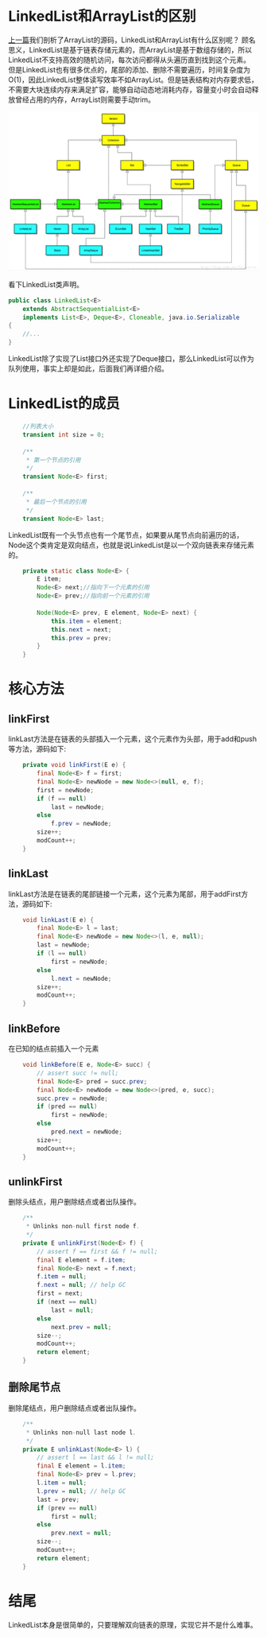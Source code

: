 # LinkedList和ArrayList的区别

[上一篇](./ArrayList.md)我们剖析了ArrayList的源码，LinkedList和ArrayList有什么区别呢？
顾名思义，LinkedList是基于链表存储元素的，而ArrayList是基于数组存储的，所以LinkedList不支持高效的随机访问，每次访问都得从头遍历直到找到这个元素。
但是LinkedList也有很多优点的，尾部的添加、删除不需要遍历，时间复杂度为O(1)，因此LinkedList整体读写效率不如ArrayList。但是链表结构对内存要求低，不需要大块连续内存来满足扩容，能够自动动态地消耗内存，容量变小时会自动释放曾经占用的内存，ArrayList则需要手动trim。

![LinkedList](../assets/images/collection.png)

看下LinkedList类声明。
```java
public class LinkedList<E>
    extends AbstractSequentialList<E>
    implements List<E>, Deque<E>, Cloneable, java.io.Serializable
{
    //...
}
```

LinkedList除了实现了List接口外还实现了Deque接口，那么LinkedList可以作为队列使用，事实上却是如此，后面我们再详细介绍。

# LinkedList的成员
```java
    //列表大小
    transient int size = 0;

    /**
     * 第一个节点的引用
     */
    transient Node<E> first;

    /**
     * 最后一个节点的引用
     */
    transient Node<E> last;

```

LinkedList既有一个头节点也有一个尾节点，如果要从尾节点向前遍历的话，Node这个类肯定是双向结点，也就是说LinkedList是以一个双向链表来存储元素的。

```java
    private static class Node<E> {
        E item;
        Node<E> next;//指向下一个元素的引用
        Node<E> prev;//指向前一个元素的引用

        Node(Node<E> prev, E element, Node<E> next) {
            this.item = element;
            this.next = next;
            this.prev = prev;
        }
    }
```

# 核心方法

## linkFirst

linkLast方法是在链表的头部插入一个元素，这个元素作为头部，用于add和push等方法，源码如下:
```java
    private void linkFirst(E e) {
        final Node<E> f = first;
        final Node<E> newNode = new Node<>(null, e, f);
        first = newNode;
        if (f == null)
            last = newNode;
        else
            f.prev = newNode;
        size++;
        modCount++;
    }
```

## linkLast
linkLast方法是在链表的尾部链接一个元素，这个元素为尾部，用于addFirst方法，源码如下:
```java
    void linkLast(E e) {
        final Node<E> l = last;
        final Node<E> newNode = new Node<>(l, e, null);
        last = newNode;
        if (l == null)
            first = newNode;
        else
            l.next = newNode;
        size++;
        modCount++;
    }
```

## linkBefore
在已知的结点前插入一个元素
```java
    void linkBefore(E e, Node<E> succ) {
        // assert succ != null;
        final Node<E> pred = succ.prev;
        final Node<E> newNode = new Node<>(pred, e, succ);
        succ.prev = newNode;
        if (pred == null)
            first = newNode;
        else
            pred.next = newNode;
        size++;
        modCount++;
    }
```

## unlinkFirst
删除头结点，用户删除结点或者出队操作。
```java
    /**
     * Unlinks non-null first node f.
     */
    private E unlinkFirst(Node<E> f) {
        // assert f == first && f != null;
        final E element = f.item;
        final Node<E> next = f.next;
        f.item = null;
        f.next = null; // help GC
        first = next;
        if (next == null)
            last = null;
        else
            next.prev = null;
        size--;
        modCount++;
        return element;
    }
```
## 删除尾节点
删除尾结点，用户删除结点或者出队操作。
```java
    /**
     * Unlinks non-null last node l.
     */
    private E unlinkLast(Node<E> l) {
        // assert l == last && l != null;
        final E element = l.item;
        final Node<E> prev = l.prev;
        l.item = null;
        l.prev = null; // help GC
        last = prev;
        if (prev == null)
            first = null;
        else
            prev.next = null;
        size--;
        modCount++;
        return element;
    }
```

# 结尾
LinkedList本身是很简单的，只要理解双向链表的原理，实现它并不是什么难事。
